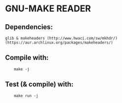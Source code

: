 # GNU-MAKE READER

## Dependencies:
	glib & makeheaders (http://www.hwaci.com/sw/mkhdr/)(https://aur.archlinux.org/packages/makeheaders/)

## Compile with:

```shell
	make -j
```

## Test (& compile) with:

```shell
	make run -j
```
